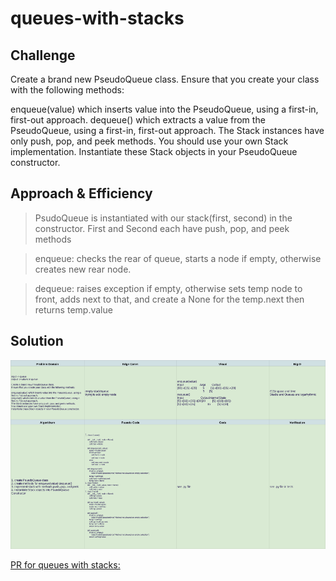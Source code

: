 # queues-with-stacks

## Challenge

Create a brand new PseudoQueue class.
Ensure that you create your class with the following methods:

enqueue(value) which inserts value into the PseudoQueue, using a first-in, first-out approach.
dequeue() which extracts a value from the PseudoQueue, using a first-in, first-out approach.
The Stack instances have only push, pop, and peek methods.
You should use your own Stack implementation.
Instantiate these Stack objects in your PseudoQueue constructor.

## Approach & Efficiency

> PsudoQueue is instantiated with our stack(first, second) in the constructor. First and Second each have push, pop, and peek methods

> enqueue: checks the rear of queue, starts a node if empty, otherwise creates new rear node. 

> dequeue: raises exception if empty, otherwise sets temp node to front, adds next to that, and create a None for the temp.next then returns temp.value

## Solution

![queues-with-stacks White Board](../assets/que-with-stack.png)

[PR for queues with stacks:](https://github.com/NyxofDarkness/data-structures-and-algorithms/pull/41)